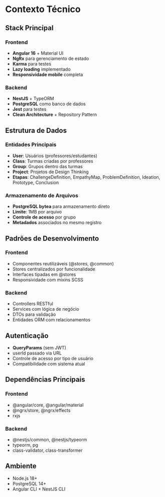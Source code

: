 # Contexto Técnico

## Stack Principal

### Frontend

- **Angular 16** + Material UI
- **NgRx** para gerenciamento de estado
- **Karma** para testes
- **Lazy loading** implementado
- **Responsividade mobile** completa

### Backend

- **NestJS** + TypeORM
- **PostgreSQL** como banco de dados
- **Jest** para testes
- **Clean Architecture** + Repository Pattern

## Estrutura de Dados

### Entidades Principais

- **User**: Usuários (professores/estudantes)
- **Class**: Turmas criadas por professores
- **Group**: Grupos dentro das turmas
- **Project**: Projetos de Design Thinking
- **Etapas**: ChallengeDefinition, EmpathyMap, ProblemDefinition, Ideation, Prototype, Conclusion

### Armazenamento de Arquivos

- **PostgreSQL bytea** para armazenamento direto
- **Limite**: 1MB por arquivo
- **Controle de acesso** por grupo
- **Metadados** associados no mesmo registro

## Padrões de Desenvolvimento

### Frontend

- Componentes reutilizáveis (@stores, @common)
- Stores centralizados por funcionalidade
- Interfaces tipadas em @stores
- Responsividade com mixins SCSS

### Backend

- Controllers RESTful
- Services com lógica de negócio
- DTOs para validação
- Entidades ORM com relacionamentos

## Autenticação

- **QueryParams** (sem JWT)
- userId passado via URL
- Controle de acesso por tipo de usuário
- Compatibilidade com sistema atual

## Dependências Principais

### Frontend

- @angular/core, @angular/material
- @ngrx/store, @ngrx/effects
- rxjs

### Backend

- @nestjs/common, @nestjs/typeorm
- typeorm, pg
- class-validator, class-transformer

## Ambiente

- Node.js 18+
- PostgreSQL 14+
- Angular CLI + NestJS CLI

